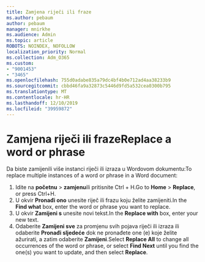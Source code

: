 ```yaml
---
title: Zamjena riječi ili fraze
ms.author: pebaum
author: pebaum
manager: mnirkhe
ms.audience: Admin
ms.topic: article
ROBOTS: NOINDEX, NOFOLLOW
localization_priority: Normal
ms.collection: Adm_O365
ms.custom:
- "9001453"
- "3465"
ms.openlocfilehash: 755d0adabe835a79dc4bf4b0e712ad4aa38233b9
ms.sourcegitcommit: cbbd46fa9a32873c5446d9fd5a532cea0300b795
ms.translationtype: MT
ms.contentlocale: hr-HR
ms.lasthandoff: 12/10/2019
ms.locfileid: "39959872"
---
```

# <a name="replace-a-word-or-phrase"></a><span data-ttu-id="838f9-102">Zamjena riječi ili fraze</span><span class="sxs-lookup"><span data-stu-id="838f9-102">Replace a word or phrase</span></span>

<span data-ttu-id="838f9-103">Da biste zamijenili više instanci riječi ili izraza u Wordovom dokumentu:</span><span class="sxs-lookup"><span data-stu-id="838f9-103">To replace multiple instances of a word or phrase in a Word document:</span></span>

1. <span data-ttu-id="838f9-104">Idite na **početnu** > **zamjenu**ili pritisnite Ctrl + H.</span><span class="sxs-lookup"><span data-stu-id="838f9-104">Go to **Home** > **Replace**, or press Ctrl+H.</span></span>
2. <span data-ttu-id="838f9-105">U okvir **Pronađi ono** unesite riječ ili frazu koju želite zamijeniti.</span><span class="sxs-lookup"><span data-stu-id="838f9-105">In the **Find what** box, enter the word or phrase you want to replace.</span></span> 
3. <span data-ttu-id="838f9-106">U okvir **Zamijeni s** unesite novi tekst.</span><span class="sxs-lookup"><span data-stu-id="838f9-106">In the **Replace with** box, enter your new text.</span></span>
3. <span data-ttu-id="838f9-107">Odaberite **Zamijeni sve** za promjenu svih pojava riječi ili izraza ili odaberite **Pronađi sljedeće** dok ne pronađete one (e) koje želite ažurirati, a zatim odaberite **Zamijeni**.</span><span class="sxs-lookup"><span data-stu-id="838f9-107">Select **Replace All** to change all occurrences of the word or phrase, or select **Find Next** until you find the one(s) you want to update, and then select **Replace**.</span></span>